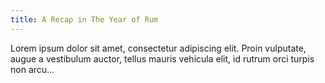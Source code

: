 ```yaml
---
title: A Recap in The Year of Rum
---
```


Lorem ipsum dolor sit amet, consectetur adipiscing elit. Proin vulputate, augue a vestibulum auctor, tellus mauris vehicula elit, id rutrum orci turpis non arcu...